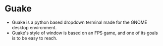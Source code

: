 # Guake
* Guake is a python based dropdown terminal made for the GNOME desktop environment. 
* Guake's style of window is based on an FPS game, and one of its goals is to be easy to reach.
